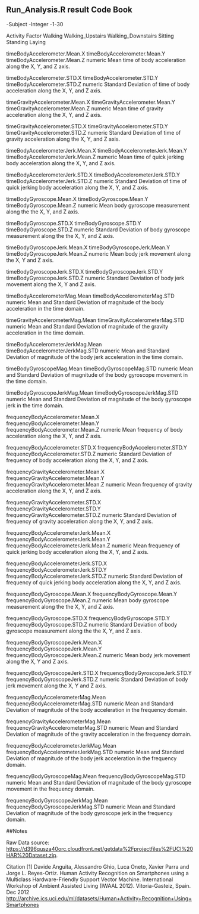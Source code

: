## Run_Analysis.R result Code Book

-Subject
	-Integer
	-1-30

Activity
	Factor
		Walking
		Walking_Upstairs
		Walking_Downstairs
		Sitting
		Standing
		Laying

timeBodyAccelerometer.Mean.X
timeBodyAccelerometer.Mean.Y
timeBodyAccelerometer.Mean.Z
	numeric
		Mean time of body acceleration along the X, Y, and Z axis.
		
timeBodyAccelerometer.STD.X
timeBodyAccelerometer.STD.Y
timeBodyAccelerometer.STD.Z
	numeric
		Standard Deviation of time of body acceleration along the X, Y, and Z axis.
		
timeGravityAccelerometer.Mean.X
timeGravityAccelerometer.Mean.Y
timeGravityAccelerometer.Mean.Z
	numeric 
		Mean time of gravity acceleration along the X, Y, and Z axis.	
		
timeGravityAccelerometer.STD.X
timeGravityAccelerometer.STD.Y
timeGravityAccelerometer.STD.Z
	numeric 
		Standard Deviation of time of gravity acceleration along the X, Y, and Z axis.
		
timeBodyAccelerometerJerk.Mean.X
timeBodyAccelerometerJerk.Mean.Y
timeBodyAccelerometerJerk.Mean.Z
	numeric
		Mean time of quick jerking body acceleration along the X, Y, and Z axis.
		
timeBodyAccelerometerJerk.STD.X
timeBodyAccelerometerJerk.STD.Y
timeBodyAccelerometerJerk.STD.Z
	numeric
		Standard Deviation of time of quick jerking body acceleration along the X, Y, and Z axis.

timeBodyGyroscope.Mean.X
timeBodyGyroscope.Mean.Y
timeBodyGyroscope.Mean.Z
	numeric 
		Mean body gyroscope measurement along the the X, Y, and Z axis.

timeBodyGyroscope.STD.X
timeBodyGyroscope.STD.Y
timeBodyGyroscope.STD.Z
	numeric 
		Standard Deviation of body gyroscope measurement along the the X, Y, and Z axis.

timeBodyGyroscopeJerk.Mean.X
timeBodyGyroscopeJerk.Mean.Y
timeBodyGyroscopeJerk.Mean.Z
	numeric 
		Mean body jerk movement along the X, Y and Z axis.

timeBodyGyroscopeJerk.STD.X
timeBodyGyroscopeJerk.STD.Y
timeBodyGyroscopeJerk.STD.Z
	numeric 
		Standard Deviation of body jerk movement along the X, Y and Z axis.

timeBodyAccelerometerMag.Mean
timeBodyAccelerometerMag.STD
	numeric 
		Mean and Standard Deviation of magnitude of the body acceleration in the time domain.

timeGravityAccelerometerMag.Mean
timeGravityAccelerometerMag.STD
	numeric 
		Mean and Standard Deviation of magnitude of the gravity acceleration in the time domain.

timeBodyAccelerometerJerkMag.Mean
timeBodyAccelerometerJerkMag.STD
	numeric 
		Mean and Standard Deviation of magnitude of the body jerk acceleration in the time domain.

timeBodyGyroscopeMag.Mean
timeBodyGyroscopeMag.STD
	numeric 
		Mean and Standard Deviation of magnitude of the body gyroscope movement in the time domain.

timeBodyGyroscopeJerkMag.Mean
timeBodyGyroscopeJerkMag.STD
	numeric 
		Mean and Standard Deviation of magnitude of the body gyroscope jerk in the time domain.

frequencyBodyAccelerometer.Mean.X
frequencyBodyAccelerometer.Mean.Y
frequencyBodyAccelerometer.Mean.Z
	numeric 
		Mean frequency of body acceleration along the X, Y, and Z axis.

frequencyBodyAccelerometer.STD.X
frequencyBodyAccelerometer.STD.Y
frequencyBodyAccelerometer.STD.Z
	numeric
		Standard Deviation of frequency of body acceleration along the X, Y, and Z axis.

frequencyGravityAccelerometer.Mean.X
frequencyGravityAccelerometer.Mean.Y
frequencyGravityAccelerometer.Mean.Z
	numeric 
		Mean frequency of gravity acceleration along the X, Y, and Z axis.	

frequencyGravityAccelerometer.STD.X
frequencyGravityAccelerometer.STD.Y
frequencyGravityAccelerometer.STD.Z
	numeric 
		Standard Deviation of frequency of gravity acceleration along the X, Y, and Z axis.

frequencyBodyAccelerometerJerk.Mean.X
frequencyBodyAccelerometerJerk.Mean.Y
frequencyBodyAccelerometerJerk.Mean.Z
	numeric 
		Mean frequency of quick jerking body acceleration along the X, Y, and Z axis.

frequencyBodyAccelerometerJerk.STD.X
frequencyBodyAccelerometerJerk.STD.Y
frequencyBodyAccelerometerJerk.STD.Z
	numeric 
		Standard Deviation of frequency of quick jerking body acceleration along the X, Y, and Z axis.

frequencyBodyGyroscope.Mean.X
frequencyBodyGyroscope.Mean.Y
frequencyBodyGyroscope.Mean.Z
	numeric 
		Mean body gyroscope measurement along the the X, Y, and Z axis.

frequencyBodyGyroscope.STD.X
frequencyBodyGyroscope.STD.Y
frequencyBodyGyroscope.STD.Z
	numeric 
		Standard Deviation of body gyroscope measurement along the the X, Y, and Z axis.

frequencyBodyGyroscopeJerk.Mean.X
frequencyBodyGyroscopeJerk.Mean.Y
frequencyBodyGyroscopeJerk.Mean.Z
	numeric 
		Mean body jerk movement along the X, Y and Z axis.

frequencyBodyGyroscopeJerk.STD.X
frequencyBodyGyroscopeJerk.STD.Y
frequencyBodyGyroscopeJerk.STD.Z
	numeric
		Standard Deviation of body jerk movement along the X, Y and Z axis.

frequencyBodyAccelerometerMag.Mean
frequencyBodyAccelerometerMag.STD
	numeric 
		Mean and Standard Deviation of magnitude of the body acceleration in the frequency domain.

frequencyGravityAccelerometerMag.Mean
frequencyGravityAccelerometerMag.STD
	numeric 
		Mean and Standard Deviation of magnitude of the gravity acceleration in the frequency domain.

frequencyBodyAccelerometerJerkMag.Mean
frequencyBodyAccelerometerJerkMag.STD
	numeric 
		Mean and Standard Deviation of magnitude of the body jerk acceleration in the frequency domain.

frequencyBodyGyroscopeMag.Mean
frequencyBodyGyroscopeMag.STD
	numeric 
		Mean and Standard Deviation of magnitude of the body gyroscope movement in the frequency domain.

frequencyBodyGyroscopeJerkMag.Mean
frequencyBodyGyroscopeJerkMag.STD
	numeric 
		Mean and Standard Deviation of magnitude of the body gyroscope jerk in the frequency domain.

##Notes

Raw Data source: https://d396qusza40orc.cloudfront.net/getdata%2Fprojectfiles%2FUCI%20HAR%20Dataset.zip.

Citation
[1] Davide Anguita, Alessandro Ghio, Luca Oneto, Xavier Parra and Jorge L. Reyes-Ortiz. Human Activity Recognition on Smartphones using a Multiclass Hardware-Friendly Support Vector Machine. International Workshop of Ambient Assisted Living (IWAAL 2012). Vitoria-Gasteiz, Spain. Dec 2012
http://archive.ics.uci.edu/ml/datasets/Human+Activity+Recognition+Using+Smartphones
